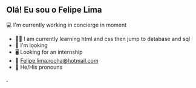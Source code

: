 ## Olá! Eu sou o Felipe Lima

💻 I'm currently working in concierge in moment
- 👨‍💻 I am currently learning html and css then jump to database and sql
- 👥 I'm looking
- 🖥 Looking for an internship
- 📧 Felipe.lima.rocha@hotmail.com
- 🚶 He/His pronouns

<div> 

<a href= "https://github.com/lecheryofc">
<img height "180em" scr"https://github-readme-stats.vercel.app/api?username=felipelima&show_icons=true&theme=dracula&include_all_commits+true&count_private=true"/>
<img height "180em" scr" https://github-readme-stats.vercel.app/api/top-langs/?username=felipelima&layout=compact&langs_count=16&theme=dracula"/>
